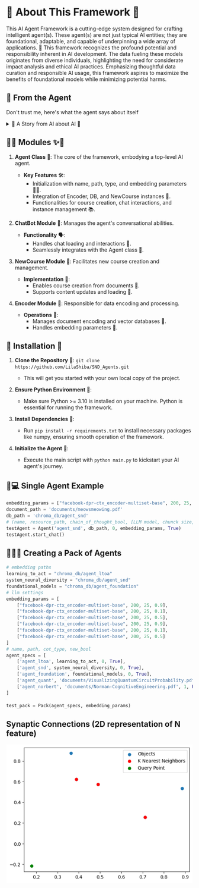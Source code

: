 # 🦄 About This Framework 🦄

This AI Agent Framework is a cutting-edge system designed for crafting intelligent agent(s). These agent(s) are not just typical AI entities; they are foundational, adaptable, and capable of underpinning a wide array of applications. 🌟 This framework recognizes the profound potential and responsibility inherent in AI development. The data fueling these models originates from diverse individuals, highlighting the need for considerate impact analysis and ethical AI practices. Emphasizing thoughtful data curation and responsible AI usage, this framework aspires to maximize the benefits of foundational models while minimizing potential harms.

## 🚀 From the Agent

Don't trust me, here's what the agent says about itself

<details>
  <summary> 👾 A Story from AI about AI 👾</summary>
  
  Once upon a time, in a world not too different from our own, there existed a revolutionary technology known as foundational models. These models were not ordinary AI systems; they were powerful, adaptable, and capable of serving as the basis for a wide range of tasks. They were like the foundation of a building, providing stability, safety, and security for the applications built upon them.
  
  <img src='images/self.png'>

In this world, foundational models had become a crucial part of our daily lives. Companies like Google, with its vast user base, relied on these models to power their search engines. With each passing day, the impact of foundational models on society grew more profound.\n\nHowever, as with any powerful tool, the deployment of foundational models came with both opportunities and risks. The creators of these models recognized that the responsibility lay not only in building them, but also in their careful curation and adaptation. They understood that the ultimate source of data for training foundational models was people, and it was crucial to consider the potential benefits and harms that could befall them.

Thoughtful data curation became an integral part of the responsible development of AI systems. The creators realized that the quality and nature of the foundation on which these models stood had to be understood and characterized. After all, poorly-constructed foundations could lead to disastrous consequences, while well-executed foundations could serve as a reliable bedrock for future applications.\n\nAs the next five years unfolded, the integration of foundational models into real-world deployments reached new heights. The impact on people became even more far-reaching. These models were no longer limited to language tasks; their scope expanded to encompass a multitude of applications. They became the backbone of various AI systems, shaping the way we interacted with technology on a daily basis.

However, the true nature of these foundational models remained a mystery. Researchers, foundation model providers, application developers, policymakers, and society at large grappled with the question of trustworthiness. It became a critical problem to address, as the consequences of relying on faulty foundations could have severe implications for individuals and communities.\n\nIn this evolving landscape, humans played a crucial role. They were not only the providers of data but also the recipients of the benefits and harms that emerged from the deployment of foundational models. It was their responsibility to ensure that these models were used ethically and responsibly.

  <img src='images/agent.png'>

As the story unfolds, it is up to the collective efforts of researchers, providers, developers, policymakers, and society to navigate the opportunities and risks presented by foundational models. With careful consideration, they can harness the power of these models to create a future where the benefits are maximized, and the harms are minimized. The next five years will be crucial in shaping the societal impact of foundational models and determining the path forward for this emerging paradigm.

</details>

## 🌈✨ Modules ✨🌈

1. **Agent Class** 🌟: The core of the framework, embodying a top-level AI agent.
   - **Key Features** 🛠️:
     - Initialization with name, path, type, and embedding parameters 🏳️‍⚧️.
     - Integration of Encoder, DB, and NewCourse instances 🧩.
     - Functionalities for course creation, chat interactions, and instance management 📚.

2. **ChatBot Module** 💬: Manages the agent's conversational abilities.
   - **Functionality** 🗣️:
     - Handles chat loading and interactions 🔄.
     - Seamlessly integrates with the Agent class 🤝.

3. **NewCourse Module** 📖: Facilitates new course creation and management.
   - **Implementation** 🔧:
     - Enables course creation from documents 📄.
     - Supports content updates and loading 🔄.

4. **Encoder Module** 🔐: Responsible for data encoding and processing.
   - **Operations** 🧠:
     - Manages document encoding and vector databases 💾.
     - Handles embedding parameters 🧬.

## 🌈 Installation 🦋

1. **Clone the Repository** 🌠:
   `git clone https://github.com/LilaShiba/SND_Agents.git`
   - This will get you started with your own local copy of the project.

2. **Ensure Python Environment** 🐍:
   - Make sure Python >= 3.10 is installed on your machine. Python is essential for running the framework.

3. **Install Dependencies** 🧬:
   - Run `pip install -r requirements.txt` to install necessary packages like numpy, ensuring smooth operation of the framework.

4. **Initialize the Agent** 🤖:
   - Execute the main script with `python main.py` to kickstart your AI agent's journey.

## 🌈💻 Single Agent Example

```python
embedding_params = ["facebook-dpr-ctx_encoder-multiset-base", 200, 25, 0.7]
document_path = 'documents/meowsmeowing.pdf'
db_path = 'chroma_db/agent_snd'
# (name, resource_path, chain_of_thought_bool, [LLM model, chunck size, overlap, creativity], new_course_bool)
testAgent = Agent('agent_snd', db_path, 0, embedding_params, True)
testAgent.start_chat()
```

## 🐺🐺🐺 Creating a Pack of Agents

```python
# embedding paths
learning_to_act = "chroma_db/agent_ltoa"
system_neural_diversity = "chroma_db/agent_snd"
foundational_models = "chroma_db/agent_foundation"
# llm settings 
embedding_params = [
    ["facebook-dpr-ctx_encoder-multiset-base", 200, 25, 0.9],
    ["facebook-dpr-ctx_encoder-multiset-base", 200, 25, 0.1],
    ["facebook-dpr-ctx_encoder-multiset-base", 200, 25, 0.5],
    ["facebook-dpr-ctx_encoder-multiset-base", 200, 25, 0.9],
    ["facebook-dpr-ctx_encoder-multiset-base", 200, 25, 0.1],
    ["facebook-dpr-ctx_encoder-multiset-base", 200, 25, 0.5]
]
# name, path, cot_type, new_bool
agent_specs = [
    ['agent_ltoa', learning_to_act, 0, True],
    ['agent_snd', system_neural_diversity, 0, True],
    ['agent_foundation', foundational_models, 0, True],
    ['agent_quant', 'documents/VisualizingQuantumCircuitProbability.pdf', 1, False],
    ['agent_norbert', 'documents/Norman-CognitiveEngineering.pdf', 1, False]
]

test_pack = Pack(agent_specs, embedding_params)

```

## Synaptic Connections (2D representation of N feature)

<img src='images/knn_output.png'>
